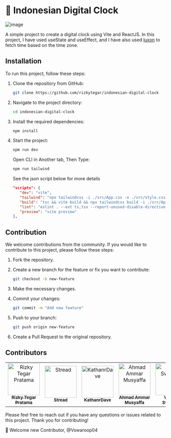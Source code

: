 # 👋 Indonesian Digital Clock

![image](https://github.com/rizkytegar/indonesian-digital-clock/assets/55475891/a655cb47-d8e1-42d5-882c-388b2f0a976e)


A simple project to create a digital clock using Vite and ReactJS. In this project, I have used useState and useEffect, and I have also used [luxon](https://www.npmjs.com/package/luxon) to fetch time based on the time zone.

## Installation

To run this project, follow these steps:

1. Clone the repository from GitHub:

   ```bash
   git clone https://github.com/rizkytegar/indonesian-digital-clock
   ```

2. Navigate to the project directory:

   ```bash
   cd indonesian-digital-clock
   ```

3. Install the required dependencies:

   ```bash
   npm install
   ```

4. Start the project:

   ```bash
   npm run dev
   ```

   Open CLI in Another tab, Then Type:

   ```bash
   npm run tailwind
   ```

   See the json script below for more details
   ```json
   "scripts": {
      "dev": "vite",
      "tailwind": "npx tailwindcss -i ./src/App.css -o ./src/style.css --watch ",
      "build": "tsc && vite build && npx tailwindcss build -i ./src/App.css -o ./src/style.css",
      "lint": "eslint . --ext ts,tsx --report-unused-disable-directives --max-warnings 0",
      "preview": "vite preview"
   },
   ```

## Contribution

We welcome contributions from the community. If you would like to contribute to this project, please follow these steps:

1. Fork the repository.
2. Create a new branch for the feature or fix you want to contribute:

   ```bash
   git checkout -b new-feature
   ```

3. Make the necessary changes.
4. Commit your changes:

   ```bash
   git commit -m "Add new feature"
   ```

5. Push to your branch:

   ```bash
   git push origin new-feature
   ```

6. Create a Pull Request to the original repository.

## Contributors

<table>
  <tbody>
    <tr>
      <td align="center"><a href="https://github.com/rizkytegar"><img src="https://avatars.githubusercontent.com/u/55475891?v=4?s=100" width="100px;" alt="Rizky Tegar Pratama"/><br /><sub><b>Rizky Tegar Pratama</b></sub></a><br /></td>
      <td align="center"><a href="https://github.com/systm-spec"><img src="https://avatars.githubusercontent.com/u/83221877?v=4?s=100" width="100px;" alt="Stread"/><br /><sub><b>Stread</b></sub></a><br /></td>
             <td align="center"><a href="https://github.com/KathanrDave"><img src="https://avatars.githubusercontent.com/u/108331571?v=4?s=100" width="100px;" alt="KathanrDave"/><br /><sub><b>KathanrDave</b></sub></a><br /></td>
         <td align="center"><a href="https://github.com/ahmadammarm"><img src="https://avatars.githubusercontent.com/u/113039347?v=4?s=100" width="100px;" alt="Ahmad Ammar Musyaffa
"/><br /><sub><b>Ahmad Ammar Musyaffa
</b></sub></a><br /></td>
          <td align="center"><a href="https://github.com/Vswaroop04"><img src="https://avatars.githubusercontent.com/u/97403550?v=4?s=100" width="100px;" alt="Vishnu Swaroop"/><br /><sub><b>Vishnu Swaroop</b></sub></a><br /></td>
           <td align="center"><a href="https://github.com/sanskarmalkhede"><img src="https://avatars.githubusercontent.com/u/85408959?v=4?s=100" width="100px;" alt="Sanskar Malkhede"/><br /><sub><b>Sanskar Malkhede</b></sub></a><br /></td>
    </tr>
  </tbody>
</table>

Please feel free to reach out if you have any questions or issues related to this project. Thank you for contributing!

👋 Welcome new Contributor, @Vswaroop04
